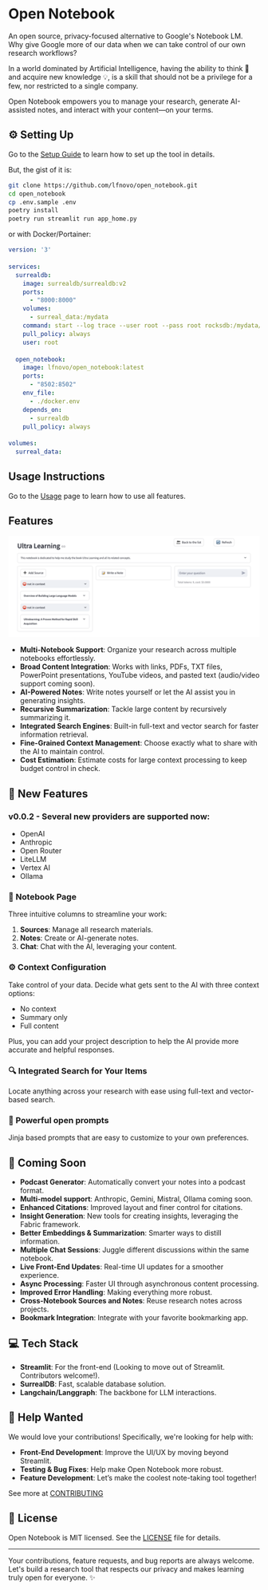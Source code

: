 # Open Notebook

An open source, privacy-focused alternative to Google's Notebook LM. Why give Google more of our data when we can take control of our own research workflows?

In a world dominated by Artificial Intelligence, having the ability to think 🧠 and acquire new knowledge 💡, is a skill that should not be a privilege for a few, nor restricted to a single company.

Open Notebook empowers you to manage your research, generate AI-assisted notes, and interact with your content—on your terms.

## ⚙️ Setting Up

Go to the [Setup Guide](docs/SETUP.md) to learn how to set up the tool in details.

But, the gist of it is: 

```sh
git clone https://github.com/lfnovo/open_notebook.git
cd open_notebook
cp .env.sample .env
poetry install
poetry run streamlit run app_home.py
```

or with Docker/Portainer:

```yaml
version: '3'

services:
  surrealdb:
    image: surrealdb/surrealdb:v2
    ports:
      - "8000:8000"
    volumes:
      - surreal_data:/mydata
    command: start --log trace --user root --pass root rocksdb:/mydata/mydatabase.db
    pull_policy: always
    user: root

  open_notebook:
    image: lfnovo/open_notebook:latest
    ports:
      - "8502:8502"
    env_file:
      - ./docker.env
    depends_on:
      - surrealdb
    pull_policy: always

volumes:
  surreal_data:

```



## Usage Instructions

Go to the [Usage](docs/USAGE.md) page to learn how to use all features.

## Features

![New Notebook](docs/assets/asset_list.png)


- **Multi-Notebook Support**: Organize your research across multiple notebooks effortlessly.
- **Broad Content Integration**: Works with links, PDFs, TXT files, PowerPoint presentations, YouTube videos, and pasted text (audio/video support coming soon).
- **AI-Powered Notes**: Write notes yourself or let the AI assist you in generating insights.
- **Recursive Summarization**: Tackle large content by recursively summarizing it.
- **Integrated Search Engines**: Built-in full-text and vector search for faster information retrieval.
- **Fine-Grained Context Management**: Choose exactly what to share with the AI to maintain control.
- **Cost Estimation**: Estimate costs for large context processing to keep budget control in check.

## 🚀 New Features

  ### v0.0.2 - Several new providers are supported now:

- OpenAI
- Anthropic
- Open Router
- LiteLLM
- Vertex AI
- Ollama

### 📝 Notebook Page

Three intuitive columns to streamline your work:
1. **Sources**: Manage all research materials.
2. **Notes**: Create or AI-generate notes.
3. **Chat**: Chat with the AI, leveraging your content.

### ⚙️ Context Configuration

Take control of your data. Decide what gets sent to the AI with three context options:
- No context
- Summary only
- Full content

Plus, you can add your project description to help the AI provide more accurate and helpful responses.

### 🔍 Integrated Search for Your Items

Locate anything across your research with ease using full-text and vector-based search.

### 💬 Powerful open prompts

Jinja based prompts that are easy to customize to your own preferences.




## 🌟 Coming Soon

- **Podcast Generator**: Automatically convert your notes into a podcast format.
- **Multi-model support**: Anthropic, Gemini, Mistral, Ollama coming soon.
- **Enhanced Citations**: Improved layout and finer control for citations.
- **Insight Generation**: New tools for creating insights, leveraging the Fabric framework.
- **Better Embeddings & Summarization**: Smarter ways to distill information.
- **Multiple Chat Sessions**: Juggle different discussions within the same notebook.
- **Live Front-End Updates**: Real-time UI updates for a smoother experience.
- **Async Processing**: Faster UI through asynchronous content processing.
- **Improved Error Handling**: Making everything more robust.
- **Cross-Notebook Sources and Notes**: Reuse research notes across projects.
- **Bookmark Integration**: Integrate with your favorite bookmarking app.


## 💻 Tech Stack

- **Streamlit**: For the front-end (Looking to move out of Streamlit. Contributors welcome!).
- **SurrealDB**: Fast, scalable database solution.
- **Langchain/Langgraph**: The backbone for LLM interactions.


## 🙌 Help Wanted

We would love your contributions! Specifically, we're looking for help with:
- **Front-End Development**: Improve the UI/UX by moving beyond Streamlit.
- **Testing & Bug Fixes**: Help make Open Notebook more robust.
- **Feature Development**: Let’s make the coolest note-taking tool together!

See more at [CONTRIBUTING](CONTRIBUTING.md)
## 📄 License

Open Notebook is MIT licensed. See the [LICENSE](LICENSE) file for details.

---

Your contributions, feature requests, and bug reports are always welcome. Let's build a research tool that respects our privacy and makes learning truly open for everyone. ✨
